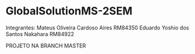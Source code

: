 # GlobalSolutionMS-2SEM

Integrantes: Mateus Oliveira Cardoso Aires RM84350
             Eduardo Yoshio dos Santos Nakahara RM84922



PROJETO NA BRANCH MASTER

